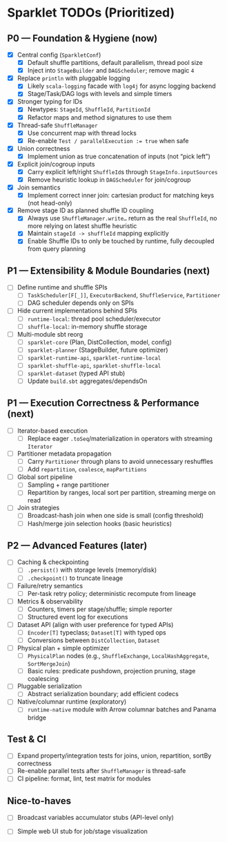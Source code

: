 # Sparklet TODOs (Prioritized)

## P0 — Foundation & Hygiene (now)
- [x] Central config (`SparkletConf`)
  - [x] Default shuffle partitions, default parallelism, thread pool size
  - [x] Inject into `StageBuilder` and `DAGScheduler`; remove magic `4`
- [x] Replace `println` with pluggable logging
  - [x] Likely `scala-logging` facade with `log4j` for async logging backend 
  - [x] Stage/Task/DAG logs with levels and simple timers
- [x] Stronger typing for IDs
  - [x] Newtypes: `StageId`, `ShuffleId`, `PartitionId`
  - [x] Refactor maps and method signatures to use them
- [x] Thread-safe `ShuffleManager`
  - [x] Use concurrent map with thread locks
  - [x] Re-enable `Test / parallelExecution := true` when safe
- [x] Union correctness
  - [x] Implement union as true concatenation of inputs (not “pick left”)
- [x] Explicit join/cogroup inputs
  - [x] Carry explicit left/right `ShuffleId`s through `StageInfo.inputSources`
  - [x] Remove heuristic lookup in `DAGScheduler` for join/cogroup
- [x] Join semantics
  - [x] Implement correct inner join: cartesian product for matching keys (not head-only)
- [x] Remove stage ID as planned shuffle ID coupling
  - [x] Always use `ShuffleManager.write…` return as the real `ShuffleId`, no more relying on latest shuffle heuristic
  - [x] Maintain `stageId -> shuffleId` mapping explicitly
  - [x] Enable Shuffle IDs to only be touched by runtime, fully decoupled from query planning

## P1 — Extensibility & Module Boundaries (next)
- [ ] Define runtime and shuffle SPIs
  - [ ] `TaskScheduler[F[_]]`, `ExecutorBackend`, `ShuffleService`, `Partitioner`
  - [ ] DAG scheduler depends only on SPIs
- [ ] Hide current implementations behind SPIs
  - [ ] `runtime-local`: thread pool scheduler/executor
  - [ ] `shuffle-local`: in-memory shuffle storage
- [ ] Multi-module sbt reorg
  - [ ] `sparklet-core` (Plan, DistCollection, model, config)
  - [ ] `sparklet-planner` (StageBuilder, future optimizer)
  - [ ] `sparklet-runtime-api`, `sparklet-runtime-local`
  - [ ] `sparklet-shuffle-api`, `sparklet-shuffle-local`
  - [ ] `sparklet-dataset` (typed API stub)
  - [ ] Update `build.sbt` aggregates/dependsOn

## P1 — Execution Correctness & Performance (next)
- [ ] Iterator-based execution
  - [ ] Replace eager `.toSeq`/materialization in operators with streaming `Iterator`
- [ ] Partitioner metadata propagation
  - [ ] Carry `Partitioner` through plans to avoid unnecessary reshuffles
  - [ ] Add `repartition`, `coalesce`, `mapPartitions`
- [ ] Global sort pipeline
  - [ ] Sampling + range partitioner
  - [ ] Repartition by ranges, local sort per partition, streaming merge on read
- [ ] Join strategies
  - [ ] Broadcast-hash join when one side is small (config threshold)
  - [ ] Hash/merge join selection hooks (basic heuristics)

## P2 — Advanced Features (later)
- [ ] Caching & checkpointing
  - [ ] `.persist()` with storage levels (memory/disk)
  - [ ] `.checkpoint()` to truncate lineage
- [ ] Failure/retry semantics
  - [ ] Per-task retry policy; deterministic recompute from lineage
- [ ] Metrics & observability
  - [ ] Counters, timers per stage/shuffle; simple reporter
  - [ ] Structured event log for executions
- [ ] Dataset API (align with user preference for typed APIs)
  - [ ] `Encoder[T]` typeclass; `Dataset[T]` with typed ops
  - [ ] Conversions between `DistCollection`, `Dataset`
- [ ] Physical plan + simple optimizer
  - [ ] `PhysicalPlan` nodes (e.g., `ShuffleExchange`, `LocalHashAggregate`, `SortMergeJoin`)
  - [ ] Basic rules: predicate pushdown, projection pruning, stage coalescing
- [ ] Pluggable serialization
  - [ ] Abstract serialization boundary; add efficient codecs
- [ ] Native/columnar runtime (exploratory)
  - [ ] `runtime-native` module with Arrow columnar batches and Panama bridge

## Test & CI
- [ ] Expand property/integration tests for joins, union, repartition, sortBy correctness
- [ ] Re-enable parallel tests after `ShuffleManager` is thread-safe
- [ ] CI pipeline: format, lint, test matrix for modules

## Nice-to-haves
- [ ] Broadcast variables accumulator stubs (API-level only)
- [ ] Simple web UI stub for job/stage visualization

